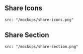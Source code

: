 ## Share Icons

```image
src: "/mockups/share-icons.png"
```

## Share Section

```image
src: "/mockups/share-section.png"
```
